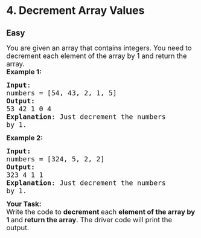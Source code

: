 # 4. Decrement Array Values
## Easy 
<div class="problem-statement">
                <p></p><p><span style="font-size:18px">You are given an array that contains integers. You need to decrement each element of the array by 1 and return the array.<br>
<strong>Example 1:</strong></span></p>

<pre><span style="font-size:18px"><strong>Input</strong>:
numbers = [54, 43, 2, 1, 5]
<strong>Output:</strong> 
53 42 1 0 4
<strong>Explanation</strong>: Just decrement the numbers
by 1.
</span></pre>

<p><span style="font-size:18px"><strong>Example 2:</strong></span></p>

<pre><span style="font-size:18px"><strong>Input:</strong>
numbers = [324, 5, 2, 2]
<strong>Output:
</strong>323 4 1 1
<strong>Explanation</strong>: Just decrement the numbers
by 1.
</span></pre>

<p><span style="font-size:18px"><strong>Your Task:&nbsp; </strong><br>
Write the code to <strong>decrement </strong>each <strong>element of the array by 1 </strong>and<strong> return the array</strong>. The driver code will print the output.</span></p>
 <p></p>
            </div>